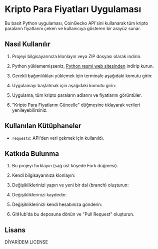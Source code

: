 # Kripto Para Fiyatları Uygulaması

Bu basit Python uygulaması, CoinGecko API'sini kullanarak tüm kripto paraların fiyatlarını çeken ve kullanıcıya gösteren bir arayüz sunar.

## Nasıl Kullanılır

1. Projeyi bilgisayarınıza klonlayın veya ZIP dosyası olarak indirin.

2. Python yüklememişseniz, [Python resmi web sitesinden](https://www.python.org/downloads/) indirip kurun.

3. Gerekli bağımlılıkları yüklemek için terminale aşağıdaki komutu girin:


4. Uygulamayı başlatmak için aşağıdaki komutu girin:


5. Uygulama, tüm kripto paraların adlarını ve fiyatlarını görüntüler.

6. "Kripto Para Fiyatlarını Güncelle" düğmesine tıklayarak verileri yenileyebilirsiniz.

## Kullanılan Kütüphaneler

- `requests`: API'den veri çekmek için kullanıldı.

## Katkıda Bulunma

1. Bu projeyi forklayın (sağ üst köşede Fork düğmesi).

2. Kendi bilgisayarınıza klonlayın:


3. Değişikliklerinizi yapın ve yeni bir dal (branch) oluşturun:


4. Değişikliklerinizi kaydedin:



5. Değişikliklerinizi kendi hesabınıza gönderin:


6. GitHub'da bu deposuna dönün ve "Pull Request" oluşturun.

## Lisans

DİYARİDEM LICENSE
